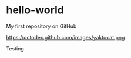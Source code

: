 # hello-world
My first repository on GitHub

https://octodex.github.com/images/yaktocat.png

Testing

